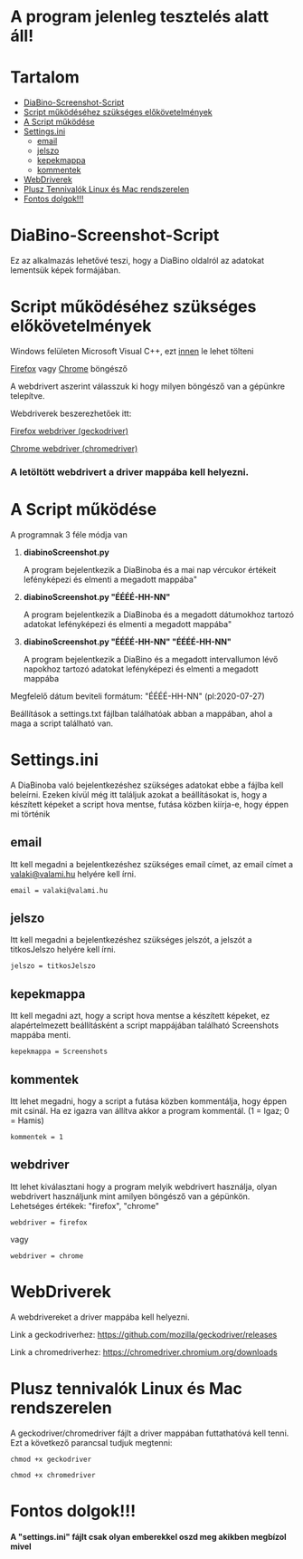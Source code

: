 # A program jelenleg tesztelés alatt áll!

# Tartalom
- [DiaBino-Screenshot-Script](#diabino-screenshot-script)
- [Script működéséhez szükséges előkövetelmények](#script-működéséhez-szükséges-előkövetelmények)
- [A Script működése](#a-script-működése)
- [Settings.ini](#settingsini)
  * [email](#email)
  * [jelszo](#jelszo)
  * [kepekmappa](#kepekmappa)
  * [kommentek](#kommentek)
- [WebDriverek](#webdriverek)
- [Plusz Tennivalók Linux és Mac rendszerelen](#plusz-tennivalók-linux-és-mac-rendszerelen)
- [Fontos dolgok!!!](#fontos-dolgok)

# DiaBino-Screenshot-Script
Ez az alkalmazás lehetővé teszi, hogy a DiaBino oldalról az adatokat lementsük képek formájában.


# Script működéséhez szükséges előkövetelmények
Windows felületen Microsoft Visual C++, ezt [innen](https://support.microsoft.com/hu-hu/help/2977003/the-latest-supported-visual-c-downloads) le lehet tölteni

[Firefox](https://www.mozilla.org/hu/firefox/new/) vagy [Chrome](https://www.google.com/intl/hu/chrome/) böngésző

A webdrivert aszerint válasszuk ki hogy milyen böngésző van a gépünkre telepítve.

Webdriverek beszerezhetőek itt:

[Firefox webdriver (geckodriver)](https://github.com/mozilla/geckodriver/releases)

[Chrome webdriver (chromedriver)](https://chromedriver.chromium.org/downloads)

### **A letöltött webdrivert a driver mappába kell helyezni.**

# A Script működése

A programnak 3 féle módja van
1. **diabinoScreenshot.py**

    A program bejelentkezik a DiaBinoba és a mai nap vércukor értékeit lefényképezi és elmenti a megadott mappába"
   
1. **diabinoScreenshot.py "ÉÉÉÉ-HH-NN"**

    A program bejelentkezik a DiaBinoba és a megadott dátumokhoz tartozó adatokat lefényképezi és elmenti a megadott mappába"

1. **diabinoScreenshot.py "ÉÉÉÉ-HH-NN" "ÉÉÉÉ-HH-NN"**

    A program bejelentkezik a DiaBino és a megadott intervallumon lévő napokhoz tartozó adatokat lefényképezi és elmenti a megadott mappába
 
 
 
 
Megfelelő dátum beviteli formátum: \"ÉÉÉÉ-HH-NN\" (pl:2020-07-27)

Beállítások a settings.txt fájlban találhatóak abban a mappában, ahol a maga a script található van.

# Settings.ini
A DiaBinoba való bejelentkezéshez szükséges adatokat ebbe a fájlba kell beleírni. Ezeken kívül még itt találjuk azokat a beállításokat is, hogy a készített képeket a script hova mentse, futása közben kiírja-e, hogy éppen mi történik 

## email
Itt kell megadni a bejelentkezéshez szükséges email címet, az email címet a valaki@valami.hu helyére kell írni.
```
email = valaki@valami.hu
```
## jelszo
Itt kell megadni a bejelentkezéshez szükséges jelszót, a jelszót a titkosJelszo helyére kell írni.
```
jelszo = titkosJelszo
```
## kepekmappa
Itt kell megadni azt, hogy a script hova mentse a készített képeket, ez alapértelmezett beállításként a script mappájában található Screenshots mappába menti.
```
kepekmappa = Screenshots
```
## kommentek
Itt lehet megadni, hogy a script a futása közben kommentálja, hogy éppen mit csinál. Ha ez igazra van állítva akkor a program kommentál. (1 = Igaz; 0 = Hamis)
```
kommentek = 1
```
## webdriver
Itt lehet kiválasztani hogy a program melyik webdrivert használja, olyan webdrivert használjunk mint amilyen böngésző van a gépünkön. Lehetséges értékek: "firefox", "chrome"
```
webdriver = firefox
```

vagy

```
webdriver = chrome
```

# WebDriverek
A webdrivereket a driver mappába kell helyezni.

Link a geckodriverhez: https://github.com/mozilla/geckodriver/releases

Link a chromedriverhez: https://chromedriver.chromium.org/downloads

# Plusz tennivalók Linux és Mac rendszerelen
A geckodriver/chromedriver fájlt a driver mappában futtathatóvá kell tenni. Ezt a következő parancsal tudjuk megtenni:
```
chmod +x geckodriver
```
```
chmod +x chromedriver
```

# Fontos dolgok!!!

#### **A "settings.ini" fájlt csak olyan emberekkel oszd meg akikben megbízol mivel**
